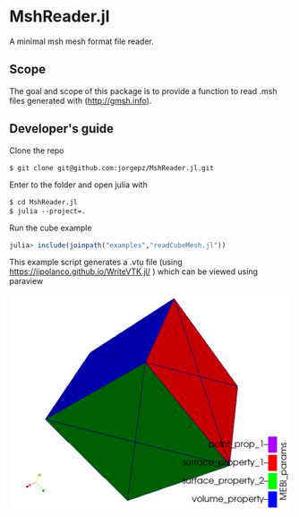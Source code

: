 # MshReader.jl
A minimal msh mesh format file reader.

## Scope

The goal and scope of this package is to provide a function to read .msh files generated with (http://gmsh.info).

## Developer's guide

Clone the repo
```
$ git clone git@github.com:jorgepz/MshReader.jl.git
```

Enter to the folder and open julia with
```
$ cd MshReader.jl
$ julia --project=.
```

Run the cube example
```julia
julia> include(joinpath("examples","readCubeMesh.jl"))
```

This example script generates a .vtu file (using https://jipolanco.github.io/WriteVTK.jl/ ) which can be viewed using paraview

![cube](assets/cube.png)
